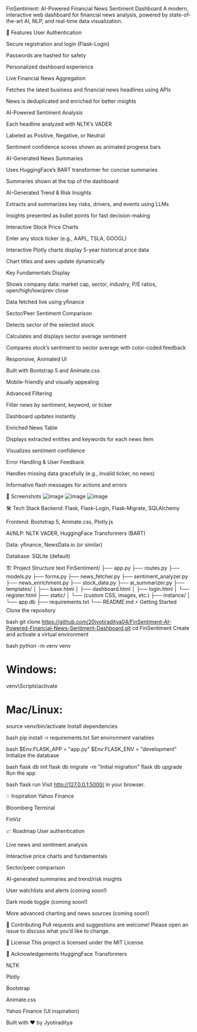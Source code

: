 FinSentiment: AI-Powered Financial News Sentiment Dashboard
A modern, interactive web dashboard for financial news analysis, powered by state-of-the-art AI, NLP, and real-time data visualization.

🚀 Features
User Authentication

Secure registration and login (Flask-Login)

Passwords are hashed for safety

Personalized dashboard experience

Live Financial News Aggregation

Fetches the latest business and financial news headlines using APIs

News is deduplicated and enriched for better insights

AI-Powered Sentiment Analysis

Each headline analyzed with NLTK’s VADER

Labeled as Positive, Negative, or Neutral

Sentiment confidence scores shown as animated progress bars

AI-Generated News Summaries

Uses HuggingFace’s BART transformer for concise summaries

Summaries shown at the top of the dashboard

AI-Generated Trend & Risk Insights

Extracts and summarizes key risks, drivers, and events using LLMs

Insights presented as bullet points for fast decision-making

Interactive Stock Price Charts

Enter any stock ticker (e.g., AAPL, TSLA, GOOGL)

Interactive Plotly charts display 5-year historical price data

Chart titles and axes update dynamically

Key Fundamentals Display

Shows company data: market cap, sector, industry, P/E ratios, open/high/low/prev close

Data fetched live using yfinance

Sector/Peer Sentiment Comparison

Detects sector of the selected stock

Calculates and displays sector average sentiment

Compares stock’s sentiment to sector average with color-coded feedback

Responsive, Animated UI

Built with Bootstrap 5 and Animate.css

Mobile-friendly and visually appealing

Advanced Filtering

Filter news by sentiment, keyword, or ticker

Dashboard updates instantly

Enriched News Table

Displays extracted entities and keywords for each news item

Visualizes sentiment confidence

Error Handling & User Feedback

Handles missing data gracefully (e.g., invalid ticker, no news)

Informative flash messages for actions and errors

📸 Screenshots
![image](https://github.com/user-attachments/assets/a17b4427-099d-49a6-86c0-63dbed5fd4a3)
![image](https://github.com/user-attachments/assets/0721cd9e-9d40-4234-9244-b3014c3487e6)
![image](https://github.com/user-attachments/assets/d37a6ed8-e9ae-4a04-a725-a27f50b01ee1)


🛠️ Tech Stack
Backend: Flask, Flask-Login, Flask-Migrate, SQLAlchemy

Frontend: Bootstrap 5, Animate.css, Plotly.js

AI/NLP: NLTK VADER, HuggingFace Transformers (BART)

Data: yfinance, NewsData.io (or similar)

Database: SQLite (default)

🏗️ Project Structure
text
FinSentiment/
├── app.py
├── routes.py
├── models.py
├── forms.py
├── news_fetcher.py
├── sentiment_analyzer.py
├── news_enrichment.py
├── stock_data.py
├── ai_summarizer.py
├── templates/
│   ├── base.html
│   ├── dashboard.html
│   ├── login.html
│   └── register.html
├── static/
│   └── (custom CSS, images, etc.)
├── instance/
│   └── app.db
├── requirements.txt
└── README.md
⚡ Getting Started
Clone the repository

bash
git clone https://github.com/20jyotiraditya04/FinSentiment-AI-Powered-Financial-News-Sentiment-Dashboard.git
cd FinSentiment
Create and activate a virtual environment

bash
python -m venv venv
# Windows:
venv\Scripts\activate
# Mac/Linux:
source venv/bin/activate
Install dependencies

bash
pip install -r requirements.txt
Set environment variables

bash
$Env:FLASK_APP = "app.py"
$Env:FLASK_ENV = "development"
Initialize the database

bash
flask db init
flask db migrate -m "Initial migration"
flask db upgrade
Run the app

bash
flask run
Visit http://127.0.0.1:5000/ in your browser.

💡 Inspiration
Yahoo Finance

Bloomberg Terminal

FinViz

📈 Roadmap
 User authentication

 Live news and sentiment analysis

 Interactive price charts and fundamentals

 Sector/peer comparison

 AI-generated summaries and trend/risk insights

 User watchlists and alerts (coming soon!)

 Dark mode toggle (coming soon!)

 More advanced charting and news sources (coming soon!)

🤝 Contributing
Pull requests and suggestions are welcome!
Please open an issue to discuss what you’d like to change.

📄 License
This project is licensed under the MIT License.

🙏 Acknowledgements
HuggingFace Transformers

NLTK

Plotly

Bootstrap

Animate.css

Yahoo Finance (UI inspiration)

Built with ❤️ by Jyotiraditya
